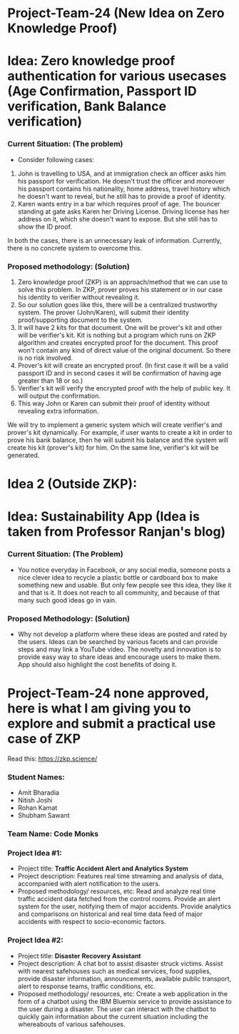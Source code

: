 # Project-Team-24 (New Idea on Zero Knowledge Proof)

# Idea: Zero knowledge proof authentication for various usecases (Age Confirmation, Passport ID verification, Bank Balance verification)

### Current Situation: (The problem)

* Consider following cases:
1. John is travelling to USA, and at immigration check an officer asks him his passport for verification.
He doesn't trust the officer and moreover his passport contains his nationality, home address, travel history which
he doesn't want to reveal, but he still has to provide a proof of identity.
2. Karen wants entry in a bar which requires proof of age. The bouncer standing at gate asks Karen her Driving License.
Driving license has her address on it, which she doesn't want to expose. But she still has to show the ID proof.

In both the cases, there is an unnecessary leak of information. Currently, there is no concrete system to overcome this.

### Proposed methodology: (Solution)

1. Zero knowledge proof (ZKP) is an approach/method that we can use to solve this problem. In ZKP, prover proves his statement or in our case his identity to verifier without revealing it.
2. So our solution goes like this, there will be a centralized trustworthy system. The prover (John/Karen),
will submit their identity proof/supporting document to the system.
3. It will have 2 kits for that document. One will be prover's kit and other will be verifier's kit. Kit is nothing but a program which runs on ZKP algorithm and creates encrypted proof for the document. This proof won't contain any kind of direct value of the original document. So there is no risk involved.
4. Prover's kit will create an encrypted proof. (In first case it will be a valid passport ID and in second cases
it will be confirmation of having age greater than 18 or so.)
5. Verifier's kit will verify the encrypted proof with the help of public key. It will output the confirmation.
6. This way John or Karen can submit their proof of identity without revealing extra information.

We will try to implement a generic system which will create verifier's and prover's kit dynamically.
For example, if user wants to create a kit in order to prove his bank balance, then he will submit his balance
and the system will create his kit (prover's kit) for him. On the same line, verifier's kit will be generated.

# Idea 2 (Outside ZKP):

# Idea: Sustainability App (Idea is taken from Professor Ranjan's blog)

### Current Situation: (The Problem)
* You notice everyday in Facebook, or any social media, someone posts a nice clever idea to recycle a plastic bottle or cardboard box to make something  new and usable. But only few people see this idea, they like it and that is it. It does not reach to all community, and because of that many such good ideas go in vain.

### Proposed Methodology: (Solution)

* Why not develop a platform where these ideas are posted and rated by the users. Ideas can be searched by various facets and can provide steps and may link a YouTube video. The novelty and innovation is to provide easy way to share ideas and encourage users to make them. App should also highlight the cost benefits of doing  it.

# Project-Team-24 none approved, here is what I am giving you to explore and submit a practical use case of ZKP
Read this: https://zkp.science/

### Student Names:
  * Amit Bharadia
  * Nitish Joshi
  * Rohan Kamat
  * Shubham Sawant

### Team Name: Code Monks

### Project Idea #1:
  * Project title: **Traffic Accident Alert and Analytics System**
  * Project description:
    Features real time streaming and analysis of data, accompanied with alert notification to the users.
  * Proposed methodology/ resources, etc:
    Read and analyze real time traffic accident data fetched from the control rooms. Provide an alert system for the user, notifying them of major accidents. Provide analytics and comparisons on historical and real time data feed of major accidents with respect to socio-economic factors.

### Project Idea #2:
  * Project title: **Disaster Recovery Assistant**
  * Project description:
    A chat bot to assist disaster struck victims. Assist with nearest safehouses such as medical services, food supplies, provide disaster information, announcements, available public transport, alert to response teams, traffic conditions, etc.
  * Proposed methodology/ resources, etc:
    Create a web application in the form of a chatbot using the IBM Bluemix service to provide assistance to the user during a disaster. The user can interact with the chatbot to quickly gain information about the current situation including the whereabouts of various safehouses.
